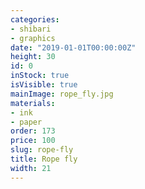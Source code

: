 ```yaml
---
categories:
- shibari
- graphics
date: "2019-01-01T00:00:00Z"
height: 30
id: 0
inStock: true
isVisible: true
mainImage: rope_fly.jpg
materials:
- ink
- paper
order: 173
price: 100
slug: rope-fly
title: Rope fly
width: 21
---
```


